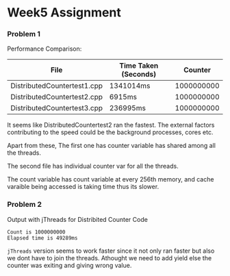 # Week5 Assignment

### Problem 1

Performance Comparison:

File | Time Taken (Seconds) | Counter | 
--- | --- | --- 
DistributedCountertest1.cpp | 1341014ms | 1000000000 | 
DistributedCountertest2.cpp | 6915ms | 1000000000 | 
DistributedCountertest3.cpp | 236995ms | 1000000000 |

It seems like DistributedCountertest2 ran the fastest. The external factors contributing to the speed could be the background processes, cores etc.

Apart from these, 
The first one has counter variable has shared among all the threads.

The second file has individual counter var for all the threads.

The count variable has count variable at every 256th memory, and cache varaible being accessed is taking time thus its slower.

### Problem 2

Output with jThreads for Distribited Counter Code
```
Count is 1000000000
Elapsed time is 49289ms
```

`jThreads` version seems to work faster since it not only ran faster but also we dont have to join the threads. Athought we need to add yield else the counter was exiting and giving wrong value.

